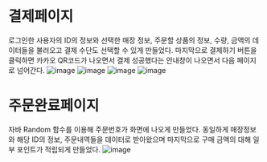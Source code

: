 # 결제페이지
로그인한 사용자의 ID의 정보와 선택한 매장 정보, 주문할 상품의 정보, 수량, 금액의 데이터들을 
불러오고 결제 수단도 선택할 수 있게 만들었다.
마지막으로 결제하기 버튼을 클릭하면 카카오 QR코드가 나오면서 결제 성공했다는 안내창이 나오면서 다음 페이지로 넘어간다.
![image](https://github.com/jiyooya/TIM/assets/127083635/6f358b01-156c-44e4-a139-acbdb5871597)
![image](https://github.com/jiyooya/TIM/assets/127083635/63fecc1f-72cb-41e6-a580-78464292fa4e)
![image](https://github.com/jiyooya/TIM/assets/127083635/95939e21-7061-4800-828d-f6c4337a830d)
![image](https://github.com/jiyooya/TIM/assets/127083635/08c37308-03d8-4be0-a2ba-01cf6a817540)

# 주문완료페이지
자바 Random 함수를 이용해 주문번호가 화면에 나오게 만들었다.
동일하게 매장정보와 해당 ID의 정보, 주문내역들을 데이터로 받아왔으며
마지막으로 구매 금액의 대해 일부 포인트가 적립되게 만들었다.
![image](https://github.com/jiyooya/TIM/assets/127083635/56bca965-9b82-4e22-aa20-9c8c73aec34c)

